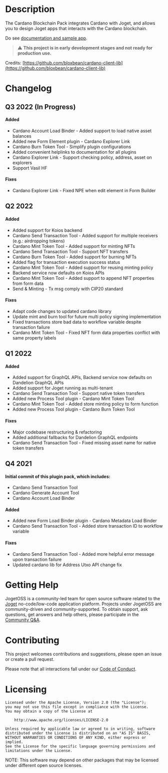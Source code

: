 # Description

The Cardano Blockchain Pack integrates Cardano with Joget, and allows you to design Joget apps that interacts with the Cardano blockchain.

Do see [documentation and sample app](https://dev.joget.org/community/display/marketplace/Cardano+Blockchain+Pack).

> :warning: **This project is in early development stages and not ready for production use.**

Credits: [https://github.com/bloxbean/cardano-client-lib](https://github.com/bloxbean/cardano-client-lib)

# Changelog

## Q3 2022 (In Progress)
#### Added
- Cardano Account Load Binder - Added support to load native asset balances
- Added new Form Element plugin - Cardano Explorer Link
- Cardano Burn Token Tool - Simplify plugin configurations
- Added convenient helplinks to documentation for all plugins
- Cardano Explorer Link - Support checking policy, address, asset on explorers
- Support Vasil HF

#### Fixes
- Cardano Explorer Link - Fixed NPE when edit element in Form Builder

## Q2 2022
#### Added
- Added support for Koios backend
- Cardano Send Transaction Tool - Added support for multiple receivers (e.g.: airdropping tokens)
- Cardano Mint Token Tool - Added support for minting NFTs
- Cardano Send Transaction Tool - Support NFT transfers
- Cardano Burn Token Tool - Added support for burning NFTs
- Added flag for transaction execution success status
- Cardano Mint Token Tool - Added support for reusing minting policy
- Backend service now defaults on Koios APIs
- Cardano Mint Token Tool - Added support to append NFT properties from form data
- Send & Minting - Tx msg comply with CIP20 standard

#### Fixes
- Adapt code changes to updated cardano library
- Update mint and burn tool for future multi policy signing implementation
- Fixed transactions store bad data to workflow variable despite transaction failure
- Cardano Mint Token Tool - Fixed NFT form data properties conflict with same property labels

## Q1 2022
#### Added
- Added support for GraphQL APIs, Backend service now defaults on Dandelion GraphQL APIs
- Added support for Joget running as multi-tenant
- Cardano Send Transaction Tool - Support native token transfers
- Added new Process Tool plugin - Cardano Mint Token Tool
- Cardano Mint Token Tool - Added store minting policy to form function
- Added new Process Tool plugin - Cardano Burn Token Tool

#### Fixes
- Major codebase restructuring & refactoring
- Added additional fallbacks for Dandelion GraphQL endpoints
- Cardano Send Transaction Tool - Fixed missing asset name for native token transfers

## Q4 2021
#### Initial commit of this plugin pack, which includes:
- Cardano Send Transaction Tool
- Cardano Generate Account Tool
- Cardano Account Load Binder

#### Added
- Added new Form Load Binder plugin - Cardano Metadata Load Binder
- Cardano Send Transaction Tool - Added store transaction ID to workflow variable

#### Fixes
- Cardano Send Transaction Tool - Added more helpful error message upon transaction failure
- Updated cardano lib for Address Utxo API change fix

# Getting Help

JogetOSS is a community-led team for open source software related to the [Joget](https://www.joget.org) no-code/low-code application platform.
Projects under JogetOSS are community-driven and community-supported.
To obtain support, ask questions, get answers and help others, please participate in the [Community Q&A](https://answers.joget.org/).

# Contributing

This project welcomes contributions and suggestions, please open an issue or create a pull request.

Please note that all interactions fall under our [Code of Conduct](https://github.com/jogetoss/repo-template/blob/main/CODE_OF_CONDUCT.md).

# Licensing

    Licensed under the Apache License, Version 2.0 (the "License");
    you may not use this file except in compliance with the License.
    You may obtain a copy of the License at

        http://www.apache.org/licenses/LICENSE-2.0

    Unless required by applicable law or agreed to in writing, software
    distributed under the License is distributed on an "AS IS" BASIS,
    WITHOUT WARRANTIES OR CONDITIONS OF ANY KIND, either express or implied.
    See the License for the specific language governing permissions and
    limitations under the License.

NOTE: This software may depend on other packages that may be licensed under different open source licenses.
